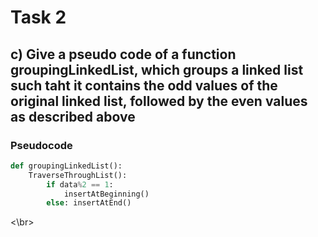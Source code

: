 # Task 2

## c) Give a pseudo code of a function **groupingLinkedList**, which groups a linked list such taht it contains the odd values of the original linked list, followed by the even values as described above

### Pseudocode

```python
def groupingLinkedList():
    TraverseThroughList():
        if data%2 == 1:
            insertAtBeginning()
        else: insertAtEnd()
```

<\br>

